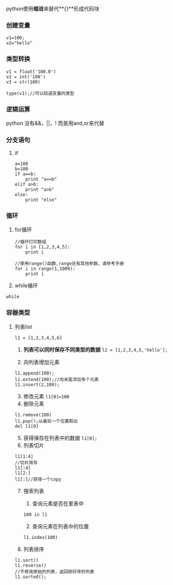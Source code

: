 python使用**缩进**来替代**{}**形成代码块


### 创建变量

```
v1=100;
v2="hello"
```

### 类型转换

```
v1 = float('100.0')
v2 = int('100')
v3 = str(100)

type(v1);//可以知道变量的类型
```

### 逻辑运算

python 没有&&，||，!
而是用and,or来代替

### 分支语句

1. if
    ```
    a=100
    b=100
    if a==b:
        print "a==b"
    elif a>b:
        print "a>b"
    else:
        print "else"
    
    ```

### 循环

1. for循环
    ```
    //循环打印数组
    for i in [1,2,3,4,5]:
        print i
        
    //使用range()函数,range还有其他参数，请参考手册
    for i in range(1,1000):
        print i
    ```

2. while循环

`while`

### 容器类型

1. 列表list

    ```
    l1 = [1,2,3,4,5,6]
    ```
    1. **列表可以同时保存不同类型的数据**
    `l2 = [1,2,3,4,5,'hello'];`
    
    2. 向列表增加元素
    ```
    l1.append(100);
    l1.extend(100);//向末尾添加多个元素
    l1.insert(2,100);
    ```
    3. 修改元素
    `l1[0]=100`
    4. 删除元素
    ```
    l1.remove(100)
    l1.pop();从最后一个位置取出
    del l1[0]
    ```
    
    5. 获得保存在列表中的数据
    `l1[0];`
    6. 列表切片
    ```
    l1[1:4]
    //切片简写
    l1[:4]
    l1[2:]
    l1[:]//获得一个copy
    
    ```
    7. 搜索列表
        1. 查询元素是否在里表中
        ```
        100 in l1
        ```
        2. 查询元素在列表中的位置
        
        `l1.index(100)`
        
    8. 列表排序
    ```
    l1.sort()
    l1.reverse()
    //不修改原始的列表，返回排好序的列表
    l1.sorted();
    ```
    
    



